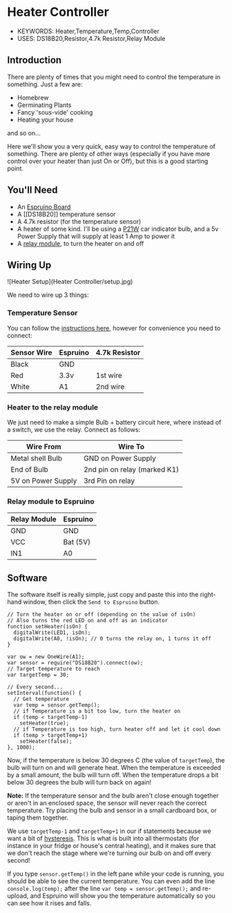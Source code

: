 <!--- Copyright (c) 2013 Gordon Williams, Pur3 Ltd. See the file LICENSE for copying permission. -->
Heater Controller
===============

* KEYWORDS: Heater,Temperature,Temp,Controller
* USES: DS18B20,Resistor,4.7k Resistor,Relay Module

Introduction
-----------

There are plenty of times that you might need to control the temperature in something. Just a few are:

* Homebrew
* Germinating Plants
* Fancy 'sous-vide' cooking
* Heating your house

and so on... 

Here we'll show you a very quick, easy way to control the temperature of something. There are plenty of other ways (especially if you have more control over your heater than just On or Off), but this is a good starting point.


You'll Need
----------

* An [Espruino Board](/EspruinoBoard)
* A [[DS18B20]] temperature sensor
* A 4.7k resistor (for the temperature sensor)
* A heater of some kind. I'll be using a [P21W](http://www.ebay.com/sch/i.html?_nkw=P21W+12V+21W+-led) car indicator bulb, and a 5v Power Supply that will supply at least 1 Amp to power it
* A [relay module](/Relays), to turn the heater on and off

Wiring Up
--------

![Heater Setup](Heater Controller/setup.jpg)

We need to wire up 3 things:

### Temperature Sensor

You can follow the [instructions here](/DS18B20), however for convenience you need to connect:

| Sensor Wire | Espruino   | 4.7k Resistor |
| --------- | ---------- | ------------- |
| Black     |  GND   |               |
| Red       |  3.3v  | 1st wire      |
| White     |  A1    | 2nd wire      |

### Heater to the relay module

We just need to make a simple Bulb + battery circuit here, where instead of a switch, we use the relay. Connect as follows:

| Wire From | Wire To |
| --------- | ---------- |
| Metal shell Bulb   | GND on Power Supply          |
| End of Bulb        | 2nd pin on relay (marked K1) |
| 5V on Power Supply | 3rd Pin on relay             |

### Relay module to Espruino

| Relay Module | Espruino   |
| --- | --------- |
| GND |  GND      |
| VCC |  Bat (5V) |
| IN1 |  A0       |


Software
-------

The software itself is really simple, just copy and paste this into the right-hand window, then click the ```Send to Espruino``` button.

```
// Turn the heater on or off (depending on the value of isOn)
// Also turns the red LED on and off as an indicator
function setHeater(isOn) {
  digitalWrite(LED1, isOn);
  digitalWrite(A0, !isOn); // 0 turns the relay on, 1 turns it off
}

var ow = new OneWire(A1);
var sensor = require("DS18B20").connect(ow);
// Target temperature to reach
var targetTemp = 30;

// Every second...
setInterval(function() {
  // Get temperature
  var temp = sensor.getTemp();
  // if Temperature is a bit too low, turn the heater on
  if (temp < targetTemp-1)
    setHeater(true);
  // if Temperature is too high, turn heater off and let it cool down
  if (temp > targetTemp+1)
    setHeater(false);
}, 1000);
```

Now, if the temperature is below 30 degrees C (the value of ```targetTemp```), the bulb will turn on and will generate heat. When the temperature is exceeded by a small amount, the bulb will turn off. When the temperature drops a bit below 30 degrees the bulb will turn back on again!

**Note:** If the temperature sensor and the bulb aren't close enough together or aren't in an enclosed space, the sensor will never reach the correct temperature. Try placing the bulb and sensor in a small cardboard box, or taping them together. 

We use ```targetTemp-1``` and ```targetTemp+1``` in our if statements because we want a bit of [hysteresis](http://en.wikipedia.org/wiki/Hysteresis). This is what is built into all thermostats (for instance in your fridge or house's central heating), and it makes sure that we don't reach the stage where we're turning our bulb on and off every second!

If you type ```sensor.getTemp()``` in the left pane while your code is running, you should be able to see the current temperature. You can even add the line ```console.log(temp);``` after the line ```var temp = sensor.getTemp();``` and re-upload, and Espruino will show you the temperature automatically so you can see how it rises and falls.


